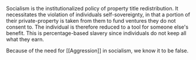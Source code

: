Socialism is the institutionalized policy of property title redistribution. It necessitates the violation of individuals self-sovereignty, in that a portion of their private-property is taken from them to fund ventures they do not consent to. The individual is therefore reduced to a tool for someone else's benefit.
This is percentage-based slavery since individuals do not keep all what they earn.

Because of the need for [[Aggression]] in socialism, we know it to be false.
